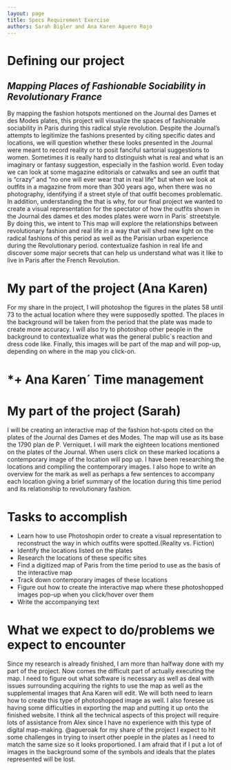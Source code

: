 ```yaml
---
layout: page
title: Specs Requirement Exercise
authors: Sarah Bigler and Ana Karen Aguero Rojo
---
```


# **Defining our project**
## *Mapping Places of Fashionable Sociability in Revolutionary France*

By mapping the fashion hotspots mentioned on the Journal des Dames et des Modes plates, this project will visualize the spaces of fashionable sociability in Paris during this radical style revolution. Despite the Journal’s attempts to legitimize the fashions presented by citing specific dates and locations, we will question whether these looks presented in the Journal were meant to record reality or to posit fanciful sartorial suggestions to women. Sometimes it is really hard to distinguish what is real and what is an imaginary or fantasy suggestion, especially in the fashion world. Even today we can look at some magazine editorials or catwalks and see an outfit that is “crazy” and “no one will ever wear that in real life” but when we look at outfits in a magazine from more than 300 years ago, when there was no photography, identifying if a street style of that outfit becomes problematic. In addition, understanding the  that is why, for our final project we wanted to create a visual representation for the spectator of how the outfits shown in the Journal des dames et des modes plates were worn in Paris´ streetstyle. By doing this, we intent to This map will explore the relationships between revolutionary fashion and real life in a way that will shed new light on the radical fashions of this period as well as the Parisian urban experience during the Revolutionary period. contextualize fashion in real life and discover some major secrets that can help us understand what was it like to live in Paris after the French Revolution. 

# **My part of the project (Ana Karen)**
For my share in the project, I will photoshop the figures in the plates 58 until 73 to the actual location where they were supposedly spotted. The places in the background will be taken from the period that the plate was made to create more accuracy.  I will also try to photoshop other people in the background to contextualize what was the general public´s reaction and dress code like. Finally, this images will be part of the map and will pop-up, depending on where in the map you click-on.

# *+ Ana Karen´ Time management 





# **My part of the project (Sarah)**
I will be creating an interactive map of the fashion hot-spots cited on the plates of the Journal des Dames et des Modes. The map will use as its base the 1790 plan de P. Verniquet. I will mark the eighteen locations mentioned on the plates of the Journal. When users click on these marked locations a contemporary  image of the location will pop up. I have been researching the locations and compiling the contemporary images. I also hope to write an overview for the mark as well as perhaps a few sentences to accompany each location giving a brief summary of the location during this time period and its relationship to revolutionary fashion. 

# **Tasks to accomplish**
* Learn how to use Photoshopin order to create a visual representation to reconstruct the way in which outfits were spotted.(Reality vs. Fiction)
* Identify the locations listed on the plates 
* Research the locations of these specific sites
* Find a digitized map of Paris from the time period to use as the basis of the interactive map
* Track down contemporary images of these locations
* Figure out how to create the interactive map where these photoshopped images pop-up when you click/hover over them
* Write the accompanying text

# **What we expect to do/problems we expect to encounter**  
Since my research is already finished, I am more than halfway done with my part of the project. Now comes the difficult part of actually executing the map. I need to figure out what software is necessary as well as deal with issues surrounding acquiring the rights to use the map as well as the supplemental images that Ana Karen will edit. We will both need to learn how to create this type of photoshopped image as well. I also foresee us having some difficulties in exporting the map and putting it up onto the finished website. I think all the technical aspects of this project will require lots of assistance from Alex since I have no experience with this type of digital map-making. @agueroak for my share of the project I expect to hit some challenges in trying to insert other poeple in the plates as I need to match the same size so it looks proportioned. I am afraid that if I put a lot of images in the background some of the symbols and ideals that the plates represented will be lost.  

   
